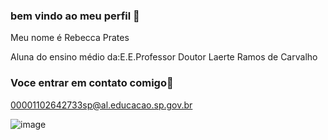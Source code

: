 ### bem vindo ao meu perfil 👋

Meu nome é Rebecca Prates

Aluna do ensino médio da:E.E.Professor Doutor Laerte Ramos de Carvalho

### Voce entrar em contato comigo📧
00001102642733sp@al.educacao.sp.gov.br

![image](https://github.com/becca032/becca032/assets/170945420/46ff5d65-c53a-46b6-86f9-26ceb514382e)

